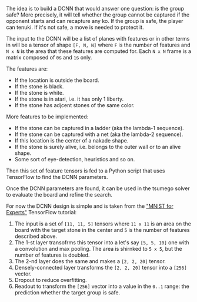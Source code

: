 The idea is to build a DCNN that would answer one question:
is the group safe? More precisely, it will tell whether
the group cannot be captured if the opponent starts
and can recapture any ko. If the group is safe, the player
can tenuki. If it's not safe, a move is needed to protect it.

The input to the DCNN will be a list of planes with features
or in other terms in will be a tensor of shape `[F, N, N]`
where `F` is the number of features and `N x N` is the area
that these features are computed for. Each `N x N` frame is
a matrix composed of `0`s and `1`s only.

The features are:

- If the location is outside the board.
- If the stone is black.
- If the stone is white.
- If the stone is in atari, i.e. it has only 1 liberty.
- If the stone has adjcent stones of the same color.

More features to be implemented:

- If the stone can be captured in a ladder (aka the lambda-1 sequence).
- If the stone can be captured with a net (aka the lambda-2 sequence).
- If this location is the center of a nakade shape.
- If the stone is surely alive, i.e. belongs to the outer wall or to an alive shape.
- Some sort of eye-detection, heuristics and so on.

Then this set of feature tensors is fed to a Python script that
uses TensorFlow to find the DCNN parameters.

Once the DCNN parameters are found, it can be used in the tsumego
solver to evaluate the board and refine the search.

For now the DCNN design is simple and is taken from the ["MNIST for Experts"](https://www.tensorflow.org/get_started/mnist/pros) TensorFlow tutorial:

1. The input is a set of `[11, 11, 5]` tensors where `11 x 11` is an area on the board with the target stone in the center and `5` is the number of features described above.
2. The 1-st layer transofrms this tensor into a let's say `[5, 5, 10]` one with a convolution and max pooling. The area is shirnked to `5 x 5`, but the number of features is doubled.
3. The 2-nd layer does the same and makes a `[2, 2, 20]` tensor.
4. Densely-connected layer transforms the `[2, 2, 20]` tensor into a `[256]` vector.
5. Dropout to reduce overfitting.
6. Readout to transform the `[256]` vector into a value in the `0..1` range: the prediction whether the target group is safe.


